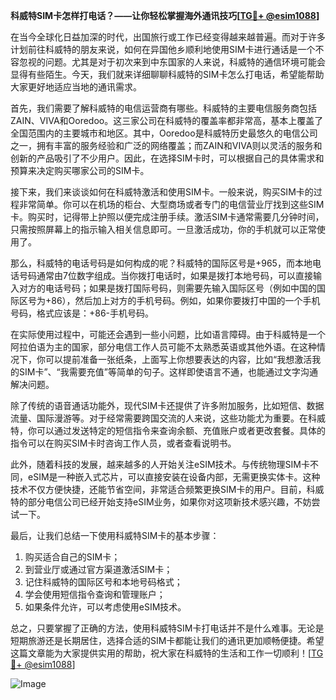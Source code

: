 **科威特SIM卡怎样打电话？——让你轻松掌握海外通讯技巧[[TG💪+ @esim1088](https://t.me/s/esim1088)]**

在当今全球化日益加深的时代，出国旅行或工作已经变得越来越普遍。而对于许多计划前往科威特的朋友来说，如何在异国他乡顺利地使用SIM卡进行通话是一个不容忽视的问题。尤其是对于初次来到中东国家的人来说，科威特的通信环境可能会显得有些陌生。今天，我们就来详细聊聊科威特的SIM卡怎么打电话，希望能帮助大家更好地适应当地的通讯需求。

首先，我们需要了解科威特的电信运营商有哪些。科威特的主要电信服务商包括ZAIN、VIVA和Ooredoo。这三家公司在科威特的覆盖率都非常高，基本上覆盖了全国范围内的主要城市和地区。其中，Ooredoo是科威特历史最悠久的电信公司之一，拥有丰富的服务经验和广泛的网络覆盖；而ZAIN和VIVA则以灵活的服务和创新的产品吸引了不少用户。因此，在选择SIM卡时，可以根据自己的具体需求和预算来决定购买哪家公司的SIM卡。

接下来，我们来谈谈如何在科威特激活和使用SIM卡。一般来说，购买SIM卡的过程非常简单。你可以在机场的柜台、大型商场或者专门的电信营业厅找到这些SIM卡。购买时，记得带上护照以便完成注册手续。激活SIM卡通常需要几分钟时间，只需按照屏幕上的指示输入相关信息即可。一旦激活成功，你的手机就可以正常使用了。

那么，科威特的电话号码是如何构成的呢？科威特的国际区号是+965，而本地电话号码通常由7位数字组成。当你拨打电话时，如果是拨打本地号码，可以直接输入对方的电话号码；如果是拨打国际号码，则需要先输入国际区号（例如中国的国际区号为+86），然后加上对方的手机号码。例如，如果你要拨打中国的一个手机号码，格式应该是：+86-手机号码。

在实际使用过程中，可能还会遇到一些小问题，比如语言障碍。由于科威特是一个阿拉伯语为主的国家，部分电信工作人员可能不太熟悉英语或其他外语。在这种情况下，你可以提前准备一张纸条，上面写上你想要表达的内容，比如“我想激活我的SIM卡”、“我需要充值”等简单的句子。这样即使语言不通，也能通过文字沟通解决问题。

除了传统的语音通话功能外，现代SIM卡还提供了许多附加服务，比如短信、数据流量、国际漫游等。对于经常需要跨国交流的人来说，这些功能尤为重要。在科威特，你可以通过发送特定的短信指令来查询余额、充值账户或者更改套餐。具体的指令可以在购买SIM卡时咨询工作人员，或者查看说明书。

此外，随着科技的发展，越来越多的人开始关注eSIM技术。与传统物理SIM卡不同，eSIM是一种嵌入式芯片，可以直接安装在设备内部，无需更换实体卡。这种技术不仅方便快捷，还能节省空间，非常适合频繁更换SIM卡的用户。目前，科威特的部分电信公司已经开始支持eSIM业务，如果你对这项新技术感兴趣，不妨尝试一下。

最后，让我们总结一下使用科威特SIM卡的基本步骤：
1. 购买适合自己的SIM卡；
2. 到营业厅或通过官方渠道激活SIM卡；
3. 记住科威特的国际区号和本地号码格式；
4. 学会使用短信指令查询和管理账户；
5. 如果条件允许，可以考虑使用eSIM技术。

总之，只要掌握了正确的方法，使用科威特SIM卡打电话并不是什么难事。无论是短期旅游还是长期居住，选择合适的SIM卡都能让我们的通讯更加顺畅便捷。希望这篇文章能为大家提供实用的帮助，祝大家在科威特的生活和工作一切顺利！[[TG💪+ @esim1088](https://t.me/s/esim1088)] 

![Image](https://i.postimg.cc/4NQfJmqS/Snipaste-2025-05-13-00-14-12.png)
